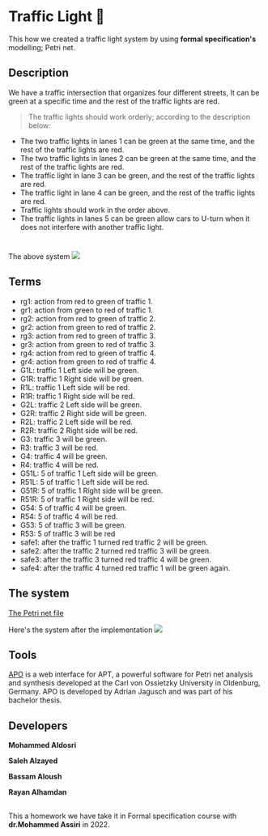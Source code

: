 # Traffic Light 🚦 
This how we created a traffic light system by using **formal specification's** modelling; Petri net.

## Description
We have a traffic intersection that organizes four different streets, It can be green at a specific time and the rest of the traffic lights are red.
>The traffic lights should work orderly; according to the description below:

- The two traffic lights in lanes 1 can be green at the same time, and the rest of the traffic lights are red.
- The two traffic lights in lanes 2 can be green at the same time, and the rest of the traffic lights are red.
- The traffic light in lane 3 can be green, and the rest of the traffic lights are red.
- The traffic light in lane 4 can be green, and the rest of the traffic lights are red.
- Traffic lights should work in the order above.
-  The traffic lights in lanes 5 can be green allow cars to U-turn when it does not interfere with another traffic light.

#
The above system
![](https://lh3.googleusercontent.com/qshfqFhkQDcgsb8QWq5aGbXnoVYb_p3ttSS2rIkZGirRMWiyDqZzlwlsvnV0Ykp9JOdyGcik1LHfAAMVzoel9lE05Mg2wmMTjWbEUoV3hE-J8t7Xj396cED8rYLblH8IPU0JhoccOQldYXgzHm9jAzygaBh-1vDn2juyMNNG7cP2uuCxDZxl1qlH0wsDuncsIHdzOgEaAL1Qm-Wt0bWmZTs1KAWlTuk9w_27DJ3wXjai4r1v-ASaglhYn2NQIUfOPBLynsUn31kRSX_IXB0ZF4hOY1_icsVvPJHA08GIj9lyCSrs-j6826HcnNjUnsVU40bjQYd6M3psdH2ny1Q4uU351sET9O26RWCm7BfXc57JVtw38AtS_OT1_vYsl16zIB7SHRLwL5t0PIs6Xvwi05D59fGuS1WlRkY7m52hEvv9hkgQwvpAx6UrcvlRabSB7XZjrCwTO3zuQGtt-n4afmFsQ5oaOwAynSex-pUgBmlrvRqqTCCzTY_aLSNFpezjuQIgfcaq_X0QdkYOtznUX5NsAr9g8tsUbDrtxm-ixL-uFJ-lcQ1flKUHRS1lRRVgzSQvD3rbgUeDYduSH18dYcqJjidJIYYfReEeJtYC1Ci-fZ5Dvyvk69oqhKhgSk6fNzHUkd3j_7f9_d5bJ713clXy5xKyNSSp04EN-q3pw0QN0UFSmfZskzS2E5d8OIR5A2J892t-gMPB0BGWilqMiBIo94QOgDvR3-mFddm_cD2X1Xl-QE0QUrMkrYMmaqL5KYi4Vz2X-Aoh823rtU6fSpVzUt2jtX1TZccOuxiWmoVZYPrNW5XV6PBBsl-Onh8NSX2xImjuyagmziE8jhmgU9XxDIEQCC6mHM-6Lb3XIpE7V3_UcOyt4UNJ8c6q2wcaFfXva9nGsaQvRBEK9NtOk69UVVV0ezVpKLkygEZGsVkOqxCWAn7qZQMRYGctDbCrdD5Ik47avTsonfEHNv7d3qNqaqJuunz9d4EsaGdK8MwH6G0kxDP8No8=w1596-h1622-no?authuser=0)
## Terms
- rg1: action from red to green of traffic 1.
- gr1: action from green to red of traffic 1.
- rg2: action from red to green of traffic 2.
- gr2: action from green to red of traffic 2.
- rg3: action from red to green of traffic 3.
- gr3: action from green to red of traffic 3.
- rg4: action from red to green of traffic 4.
- gr4: action from green to red of traffic 4.
- G1L: traffic 1 Left side will be green.
- G1R: traffic 1 Right side will be green.
- R1L: traffic 1 Left side will be red.
- R1R: traffic 1 Right side will be red.
- G2L: traffic 2 Left side will be green.
- G2R: traffic 2 Right side will be green.
- R2L: traffic 2 Left side will be red.
- R2R: traffic 2 Right side will be red.
- G3: traffic 3 will be green.
- R3: traffic 3 will be red.
- G4: traffic 4 will be green.
- R4: traffic 4 will be red.
- G51L: 5 of traffic 1 Left side will be green.
- R51L: 5 of traffic 1 Left side will be red.
- G51R: 5 of traffic 1 Right side will be green.
- R51R: 5 of traffic 1 Right side will be red.
- G54: 5 of traffic 4 will be green.
- R54: 5 of traffic 4 will be red.
- G53: 5 of traffic 3 will be green.
- R53: 5 of traffic 3 will be red
- safe1: after the traffic 1 turned red traffic 2 will be green.
- safe2: after the traffic 2 turned red traffic 3 will be green.
- safe3: after the traffic 3 turned red traffic 4 will be green.
- safe4: after the traffic 4 turned red traffic 1 will be green again.

## The system
[The Petri net file](https://drive.google.com/file/d/1jbKLsbZkcMoJ6ALvR2yi0MTGnCZjlCxF/view?usp=share_link)

Here's the system after the implementation
![](https://lh3.googleusercontent.com/R8l-ThaHxzzM2oTmogzz38H8ufa00cW2zzsttz8rYVF2BejfLKndHZNnzcEXtpdoU3U5Jq8nPmxhqZoQ_f_mkSW8cpPjdDxMhm9DG8VDN5BGEWz3cb9tcYSG72t4zrs_yRNRySx1UnqOdZliFpZG9bu-cpZIYyfL4e2L7mjLZPrv7H21QWwa8GQirKax1j5BzMUF7tetms3k5Jmc3w3Drm6wprbTbnl2_R17slAVUSnkdoUvf5K6bimXCglKzeCOL0ZoUPPBXbZfhk4RLnWwWrEBPLPQ0k_VwuCxUQ0mqOifUf7HcT069U8Xwh7hqsK3NJDi8BeMg0w5og1sVuVQSjbmB2VFEhf3TqXPFKw4NCG4JdbI7JddoKoFrRYpGprQNFO-TZDgIkMJ9rDSotZrI-chqgQ3zyc7gJR-uywzMEhoT6zLEEWxSiVxjuWbqZRKtGZEinY_286TgZXETU9xBCPLyNcDPXjIwjZ4MHg21fW6ungy70reKKpUQF_UaUtA5vzB7xXxFZy9bvslpp-DwJeCCx45BlgoDLKcALywqHy5twSHxek6OYHzwKVDd-HBa-JL45rlakjHS1CL-Rgyyu0g2gxGkkKCKKx8d_JtxPo-HanCK7soVn2KBVJpoCmbfzU3rScLkSta6r-tn-DbeNnBldgO_kW0S8PHu2tMlN8Q_4u-Q_-WMC4H3nkWKhqfn4MbuGYHewobs0eO0AsHt6bv_GIgBYaaJut1ZPTzaEsW6rHDNRBqnNq95sqcbM7ycVRD_LUoNxzOcdjR17xJy78_0R3W3IaYkHB7bnMcb26ul35YwTOtY8S8gEClAUHZh1GTWPLx5nab5OjLCfFfaiwqTKG88XKdLOLV2p4jWCZM2CTS3sYhN8HqApdK_PzYHK5jeQcPNuPr3Cbtau2sY1wpJTGweHfpavPn5aoCI3CfvNOhWnUiuYbrS1HP7QVmbYO5yY_Mv2tyXvEZkcf2kqGJlGL2NNOGctuB6MU6oUOmfxofns3YlBw=w1280-h739-no?authuser=0)
## Tools
[APO](https://apo.adrian-jagusch.de/) is a web interface for APT, a powerful software for Petri net analysis and synthesis developed at the Carl von Ossietzky University in Oldenburg, Germany. APO is developed by Adrian Jagusch and was part of his bachelor thesis.
## Developers 
**Mohammed Aldosri**

**Saleh Alzayed**

**Bassam Aloush**

**Rayan Alhamdan**
## 
This a homework we have take it in Formal specification course with **dr.Mohammed Assiri** in 2022.
